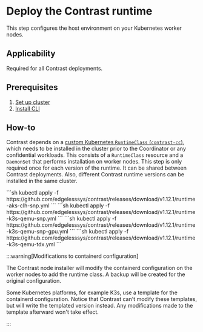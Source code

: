 # Deploy the Contrast runtime

This step configures the host environment on your Kubernetes worker nodes.

## Applicability

Required for all Contrast deployments.

## Prerequisites

1. [Set up cluster](../cluster-setup/aks.md)
2. [Install CLI](../install-cli.md)

## How-to

Contrast depends on a [custom Kubernetes `RuntimeClass` (`contrast-cc`)](../../architecture/components/runtime.md), which needs to be installed in the cluster prior to the Coordinator or any confidential workloads.
This consists of a `RuntimeClass` resource and a `DaemonSet` that performs installation on worker nodes.
This step is only required once for each version of the runtime.
It can be shared between Contrast deployments.
Also, different Contrast runtime versions can be installed in the same cluster.

<Tabs queryString="platform">
<TabItem value="aks-clh-snp" label="AKS" default>
```sh
kubectl apply -f https://github.com/edgelesssys/contrast/releases/download/v1.12.1/runtime-aks-clh-snp.yml
```
</TabItem>
<TabItem value="k3s-qemu-snp" label="Bare metal (SEV-SNP)">
```sh
kubectl apply -f https://github.com/edgelesssys/contrast/releases/download/v1.12.1/runtime-k3s-qemu-snp.yml
```
</TabItem>
<TabItem value="k3s-qemu-snp-gpu" label="Bare metal (SEV-SNP, with GPU support)">
```sh
kubectl apply -f https://github.com/edgelesssys/contrast/releases/download/v1.12.1/runtime-k3s-qemu-snp-gpu.yml
```
</TabItem>
<TabItem value="k3s-qemu-tdx" label="Bare metal (TDX)">
```sh
kubectl apply -f https://github.com/edgelesssys/contrast/releases/download/v1.12.1/runtime-k3s-qemu-tdx.yml
```
</TabItem>
</Tabs>

:::warning[Modifications to containerd configuration]

The Contrast node installer will modify the containerd configuration on the worker nodes to add the runtime class.
A backup will be created for the original configuration.

Some Kubernetes platforms, for example K3s, use a template for the containerd configuration.
Notice that Contrast can't modify these templates, but will write the templated version instead.
Any modifications made to the template afterward won't take effect.

:::
